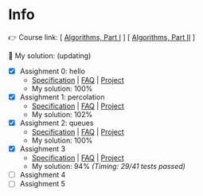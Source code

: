 # Info

👉 Course link:  [ [Algorithms, Part Ⅰ](https://www.coursera.org/learn/algorithms-part1/) ] [ [Algorithms, Part Ⅱ](https://www.coursera.org/learn/algorithms-part2/) ]

📅 My solution: (updating)

- [x] Assighment 0: hello
  - [Specification](https://coursera.cs.princeton.edu/algs4/assignments/hello/specification.php) | [FAQ](https://coursera.cs.princeton.edu/algs4/assignments/hello/faq.php) | [Project](https://coursera.cs.princeton.edu/algs4/assignments/hello/hello.zip)
  - My solution: 100%
- [x] Assighment 1: percolation
  - [Specification](https://coursera.cs.princeton.edu/algs4/assignments/percolation/specification.php) | [FAQ](https://coursera.cs.princeton.edu/algs4/assignments/percolation/faq.php) | [Project](https://coursera.cs.princeton.edu/algs4/assignments/percolation/percolation.zip)
  - My solution: 102%
- [x] Assighment 2: queues
  - [Specification](https://coursera.cs.princeton.edu/algs4/assignments/queues/specification.php) | [FAQ](https://coursera.cs.princeton.edu/algs4/assignments/queues/faq.php) | [Project](https://coursera.cs.princeton.edu/algs4/assignments/queues/queues.zip)
  - My solution: 100%
- [x] Assighment 3
  - [Specification](https://coursera.cs.princeton.edu/algs4/assignments/collinear/specification.php) | [FAQ](https://coursera.cs.princeton.edu/algs4/assignments/collinear/faq.php) | [Project](https://coursera.cs.princeton.edu/algs4/assignments/collinear/collinear.zip)
  - My solution: 94% _(Timing:  29/41 tests passed)_
- [ ] Assighment 4
- [ ] Assighment 5
